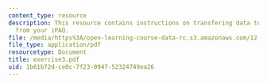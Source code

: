 ```yaml
---
content_type: resource
description: This resource contains instructions on transfering data to the computer
  from your iPAQ.
file: /media/https%3A/open-learning-course-data-rc.s3.amazonaws.com/12-114-field-geology-i-fall-2005/1b61b72dce0c7f23094752324749ea26_exercise3.pdf
file_type: application/pdf
resourcetype: Document
title: exercise3.pdf
uid: 1b61b72d-ce0c-7f23-0947-52324749ea26
---
```


